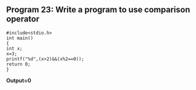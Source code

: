## Program 23: Write a program to use comparison operator
```
#include<stdio.h>
int main()
{
int x;
x=3;
printf("%d",(x>2)&&(x%2==0));
return 0;
}
```
**Output=0**
